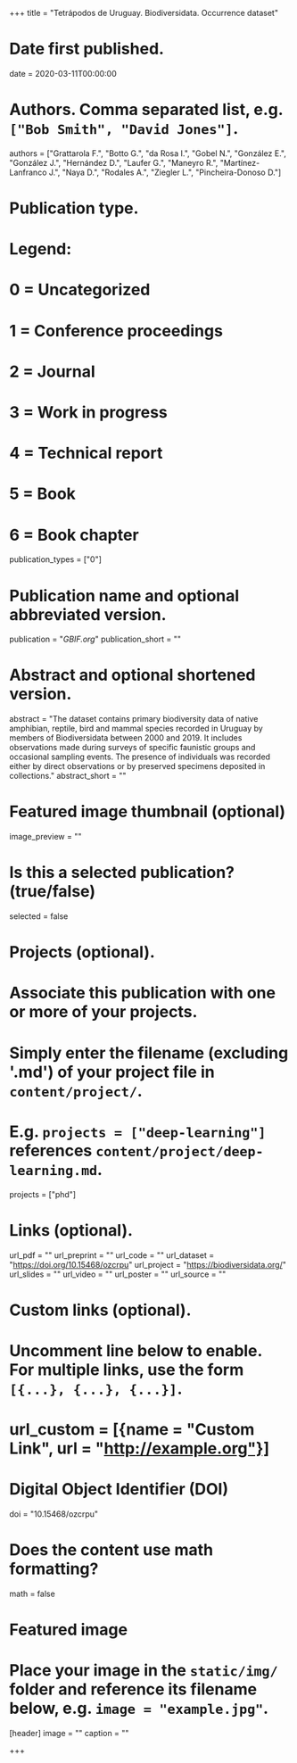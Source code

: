 +++
title = "Tetrápodos de Uruguay. Biodiversidata. Occurrence dataset"

# Date first published.
date = 2020-03-11T00:00:00

# Authors. Comma separated list, e.g. `["Bob Smith", "David Jones"]`.
authors = ["Grattarola F.", "Botto G.", "da Rosa I.", "Gobel N.", "González E.", "González J.", "Hernández D.", "Laufer G.", "Maneyro R.", "Martínez-Lanfranco J.", "Naya D.", "Rodales A.", "Ziegler L.", "Pincheira-Donoso D."]

# Publication type.
# Legend:
# 0 = Uncategorized
# 1 = Conference proceedings
# 2 = Journal
# 3 = Work in progress
# 4 = Technical report
# 5 = Book
# 6 = Book chapter
publication_types = ["0"]

# Publication name and optional abbreviated version.
publication = "*GBIF.org*"
publication_short = ""

# Abstract and optional shortened version.
abstract = "The dataset contains primary biodiversity data of native amphibian, reptile, bird and mammal species recorded in Uruguay by members of Biodiversidata between 2000 and 2019. It includes observations made during surveys of specific faunistic groups and occasional sampling events. The presence of individuals was recorded either by direct observations or by preserved specimens deposited in collections."
abstract_short = ""

# Featured image thumbnail (optional)
image_preview = ""

# Is this a selected publication? (true/false)
selected = false

# Projects (optional).
#   Associate this publication with one or more of your projects.
#   Simply enter the filename (excluding '.md') of your project file in `content/project/`.
#   E.g. `projects = ["deep-learning"]` references `content/project/deep-learning.md`.
projects = ["phd"]

# Links (optional).
url_pdf = ""
url_preprint = ""
url_code = ""
url_dataset = "https://doi.org/10.15468/ozcrpu"
url_project = "https://biodiversidata.org/"
url_slides = ""
url_video = ""
url_poster = ""
url_source = ""

# Custom links (optional).
#   Uncomment line below to enable. For multiple links, use the form `[{...}, {...}, {...}]`.
# url_custom = [{name = "Custom Link", url = "http://example.org"}]

# Digital Object Identifier (DOI)
doi = "10.15468/ozcrpu"

# Does the content use math formatting?
math = false

# Featured image
# Place your image in the `static/img/` folder and reference its filename below, e.g. `image = "example.jpg"`.
[header]
image = ""
caption = ""

+++
